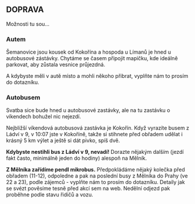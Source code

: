 ## DOPRAVA

Možnosti tu sou...

### Autem

Šemanovice jsou kousek od Kokořína a hospoda u Límanů je hned u autobusové zástávky. Chytáme se časem připojit mapičku, kde ideálně parkovat, aby zůstala vesnice průjezdná.

A kdybyste měli v autě místo a mohli někoho přibrat, vyplňte nám to prosím do dotazníku.

### Autobusem

Svatba sice bude hned u autobusové zastávky, ale na tu zastávku o víkendech bohužel nic nejezdí.

Nejbližší víkendová autobusová zastávka je Kokořín. Když vyrazíte busem z Ládví v 9, v 10:07 jste v Kokoříně, takže si stihnete před obřadem udělat i krásný 5 km výlet a ještě si dát pivko, spíš dvě.

**Kdybyste nestihli bus z Ládví v 9, nevadí!** Dorazte nějakým dalším (jezdí fakt často, minimálně jeden do hodiny) alespoň na Mělník.

**Z Mělníka zařídíme pendl mikrobus.** 
Předpokládáme nějaký kolečka před obřadem (11-12), odpoledne a pak na poslední busy z Mělníka do Prahy (ve 22 a 23), podle zájemců - vyplňte nám to prosím do dotazníku. Detaily jak se svézt pověsíme tesně před akcí sem na web. Nedělní odjezd pak proběhne podle stavu řidičů a vozu.
